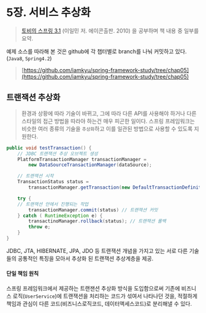 # 5장. 서비스 추상화

> [토비의 스프링 3.1](http://book.naver.com/bookdb/book_detail.nhn?bid=7006516) (이일민 저. 에이콘출판. 2010) 을 공부하며 책 내용 중 일부를 요약.

예제 소스를 따라해 본 것은  github에  각 챕터별로 branch를 나눠 커밋하고 있다. (`Java8`, `Spring4.2`)
> [https://github.com/iamkyu/spring-framework-study/tree/chap05](https://github.com/iamkyu/spring-framework-study/tree/chap05) 

## 트랜잭션 추상화

> 환경과 상황에 따라 기술이 바뀌고, 그에 따라 다른 API를 사용해야 하거나 다른 스타일의 접근 방법을 따라야 하는건 매우 피곤한 일이다. 스프링 프레임워크는 비슷한 여러 종류의 기술을 `추상화`하고 이를 일관된 방법으로 사용할 수 있도록 지원한다.

```java
public void testTransaction() {
    // JDBC 트랜잭션 추상 오브젝트 생성
    PlatformTransactionManager transactionManager =
        new DataSourceTransactionManager(dataSource);

    // 트랜잭션 시작
    TransactionStatus status = 
        transactionManager.getTransaction(new DefaultTransactionDefinition());

    try {
    // 트랜잭션 안에서 진행되는 작업
        transactionManager.commit(status) // 트랜잭션 커밋
    } catch ( RuntimeException e) {
        transactinoManager.rollback(status); // 트랜잭션 롤백
        throw e;
    }
}
```

JDBC, JTA, HIBERNATE, JPA, JDO 등 트랜잭션 개념을 가지고 있는 서로 다른 기술들의 공통적인 특징을 모아서 추상화 된 트랜잭션 추상계층을 제공.

#### 단일 책임 원칙

스프링 프레임워크에서 제공하는 트랜잰션 추상화 방식을 도입함으로써 기존에 비즈니스 로직(`UserService`)에 트랜잭션을 처리하는 코드가 섞여서 나타나던 것을, 적절하게 책임과 관심이 다른 코드(비즈니스로직코드, 데이터액세스코드)로 분리해낼 수 있다.